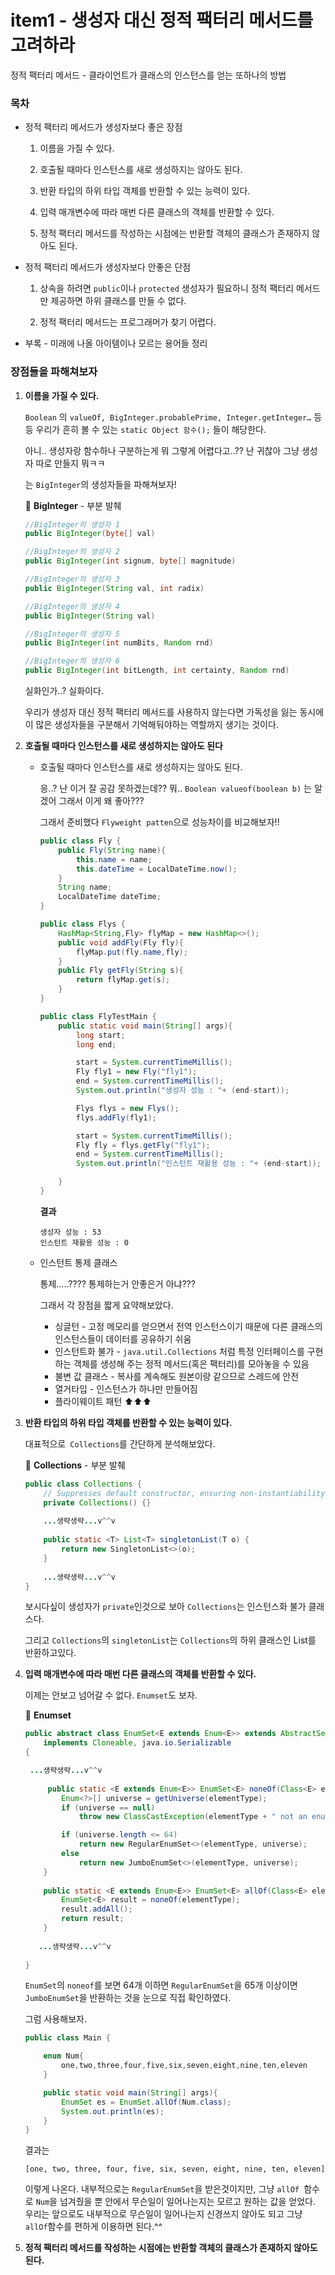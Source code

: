 # item1 - 생성자 대신 정적 팩터리 메서드를 고려하라

정적 팩터리 메서드 - 클라이언트가 클래스의 인스턴스를 얻는 또하나의 방법

### 목차

* 정적 팩터리 메서드가 생성자보다 좋은 장점

  1. 이름을 가질 수 있다.

  2. 호출될 때마다 인스턴스를 새로 생성하지는 않아도 된다.

  3. 반환 타입의 하위 타입 객체를 반환할 수 있는 능력이 있다.

  4. 입력 매개변수에 따라 매번 다른 클래스의 객체를 반환할 수 있다.

  5. 정적 팩터리 메서드를 작성하는 시점에는 반환할 객체의 클래스가 존재하지 않아도 된다.



* 정적 팩터리 메서드가 생성자보다 안좋은 단점

  1. 상속을 하려면 `public`이나 `protected` 생성자가 필요하니 정적 팩터리 메서드만 제공하면 하위 클래스를 만들 수 없다.

  2. 정적 팩터리 메서드는 프로그래머가 찾기 어렵다.

     

* 부록 - 미래에 나올 아이템이나 모르는 용어들 정리





### 장점들을 파해쳐보자

1. **이름을 가질 수 있다.**

   `Boolean` 의 `valueOf, BigInteger.probablePrime, Integer.getInteger…` 등등 우리가 흔히 볼 수 있는 `static Object 함수();` 들이 해당한다.

   아니.. 생성자랑 함수하나 구분하는게 뭐 그렇게 어렵다고..?? 난 귀찮아 그냥 생성자 따로 만들지 뭐ㅋㅋ

   는 `BigInteger`의 생성자들을 파해쳐보자!

   🔐 **BigInteger** - 부분 발췌

   ```java
   //BigInteger의 생성자 1
   public BigInteger(byte[] val)
   
   //BigInteger의 생성자 2
   public BigInteger(int signum, byte[] magnitude)
   
   //BigInteger의 생성자 3
   public BigInteger(String val, int radix)
   
   //BigInteger의 생성자 4
   public BigInteger(String val)
   
   //BigInteger의 생성자 5
   public BigInteger(int numBits, Random rnd)
   
   //BigInteger의 생성자 6
   public BigInteger(int bitLength, int certainty, Random rnd)
   
   ```

   실화인가..? 실화이다. 

   우리가 생성자 대신 정적 팩터리 메서드를 사용하지 않는다면 가독성을 잃는 동시에 이 많은 생성자들을 구분해서 기억해둬야하는 역할까지 생기는 것이다.





2. **호출될 때마다 인스턴스를 새로 생성하지는 않아도 된다**

   * 호출될 때마다 인스턴스를 새로 생성하지는 않아도 된다.

     응..? 난 이거 잘 공감 못하겠는데?? 뭐.. `Boolean valueof(boolean b)` 는 알겠어 그래서 이게 왜 좋아???

     그래서 준비했다 `Flyweight patten`으로 성능차이를 비교해보자!!

     ```java
     public class Fly {
         public Fly(String name){
             this.name = name;
             this.dateTime = LocalDateTime.now();
         }
         String name;
         LocalDateTime dateTime;
     }
     
     public class Flys {
         HashMap<String,Fly> flyMap = new HashMap<>();
         public void addFly(Fly fly){
             flyMap.put(fly.name,fly);
         }
         public Fly getFly(String s){
             return flyMap.get(s);
         }
     }
     
     public class FlyTestMain {
         public static void main(String[] args){
             long start;
             long end;
     
             start = System.currentTimeMillis();
             Fly fly1 = new Fly("fly1");
             end = System.currentTimeMillis();
             System.out.println("생성자 성능 : "+ (end-start));
     
             Flys flys = new Flys();
             flys.addFly(fly1);
     
             start = System.currentTimeMillis();
             Fly fly = flys.getFly("fly1");
             end = System.currentTimeMillis();
             System.out.println("인스턴트 재활용 성능 : "+ (end-start));
     
         }
     }
     ```

     **결과**

     ```
     생성자 성능 : 53
     인스턴트 재활용 성능 : 0
     ```

   * 인스턴트 통제 클래스

     통제…..???? 통제하는거 안좋은거 아냐???

     그래서 각 장점을 짧게 요약해보았다.

     * 싱글턴 - 고정 메모리를 얻으면서 전역 인스턴스이기 때문에 다른 클래스의 인스턴스들이 데이터를 공유하기 쉬움
     * 인스턴트화 불가 - `java.util.Collections` 처럼 특정 인터페이스를 구현하는 객체를 생성해 주는 정적 메서드(혹은 팩터리)를 모아놓을 수 있음
     * 불변 값 클래스 - 복사를 계속해도 원본이랑 같으므로 스레드에 안전
     * 열거타입 - 인스턴스가 하나만 만들어짐
     * 플라이웨이트 패턴 ⬆⬆⬆





3. **반환 타입의 하위 타입 객체를 반환할 수 있는 능력이 있다.**

   대표적으로` Collections`를 간단하게 분석해보았다.

   🔐 **Collections** - 부분 발췌

   ```java
   public class Collections {
       // Suppresses default constructor, ensuring non-instantiability.
       private Collections() {}
       
       ...생략생략...v^^v
       
       public static <T> List<T> singletonList(T o) {
           return new SingletonList<>(o);
       }
       
       ...생략생략...v^^v
   }
   ```

   보시다싶이 생성자가 `private`인것으로 보아 `Collections`는 인스턴스화 불가 클래스다.

   그리고 `Collections`의 `singletonList`는 `Collections`의 하위 클래스인 List를 반환하고있다.

   

   

4. **입력 매개변수에 따라 매번 다른 클래스의 객체를 반환할 수 있다.**

   이제는 안보고 넘어갈 수 없다. `Enumset`도 보자.

   🔐 **Enumset**

   ```java
   public abstract class EnumSet<E extends Enum<E>> extends AbstractSet<E>
       implements Cloneable, java.io.Serializable
   {
   
   	...생략생략...v^^v
   	
   		public static <E extends Enum<E>> EnumSet<E> noneOf(Class<E> elementType) {
           Enum<?>[] universe = getUniverse(elementType);
           if (universe == null)
               throw new ClassCastException(elementType + " not an enum");
   
           if (universe.length <= 64)
               return new RegularEnumSet<>(elementType, universe);
           else
               return new JumboEnumSet<>(elementType, universe);
       }
       
       public static <E extends Enum<E>> EnumSet<E> allOf(Class<E> elementType) {
           EnumSet<E> result = noneOf(elementType);
           result.addAll();
           return result;
       }
       
      ...생략생략...v^^v
      
   }
   
   ```

   `EnumSet`의 `noneof`를 보면 64개 이하면 `RegularEnumSet`을 65개 이상이면 `JumboEnumSet`을 반환하는 것을 눈으로 직접 확인하였다.

   그럼 사용해보자.

   ```java
   public class Main {
   
       enum Num{
           one,two,three,four,five,six,seven,eight,nine,ten,eleven
       }
   
       public static void main(String[] args){
           EnumSet es = EnumSet.allOf(Num.class);
           System.out.println(es);
       }
   }
   ```

   결과는 

   ```
   [one, two, three, four, five, six, seven, eight, nine, ten, eleven]
   ```

   이렇게 나온다. 내부적으로는 `RegularEnumSet`을 받은것이지만, 그냥 `allOf `함수로 `Num`을 넘겨줬을 뿐 안에서 무슨일이 일어나는지는 모르고 원하는 값을 얻었다. 우리는 앞으로도 내부적으로 무슨일이 일어나는지 신경쓰지 않아도 되고 그냥 `allOf`함수를 편하게 이용하면 된다.^^

   

5. **정적 팩터리 메서드를 작성하는 시점에는 반환할 객체의 클래스가 존재하지 않아도 된다.**

   

​	

